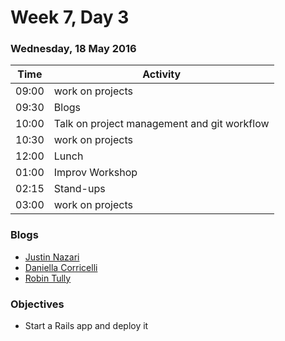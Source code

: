 # Week 7, Day 3

### Wednesday, 18 May 2016

| Time | Activity |
| --- | --- |
| 09:00 | work on projects |
| 09:30 | Blogs |
| 10:00 | Talk on project management and git workflow |
| 10:30 | work on projects |
| 12:00 | Lunch |
| 01:00 | Improv Workshop |
| 02:15 | Stand-ups |
| 03:00 | work on projects |

### Blogs

- [Justin Nazari](https://medium.com/@JustinNazari/)
- [Daniella Corricelli](http://codewithd.tumblr.com/)
- [Robin Tully](https://medium.com/@mr.robintully)

### Objectives

- Start a Rails app and deploy it 

